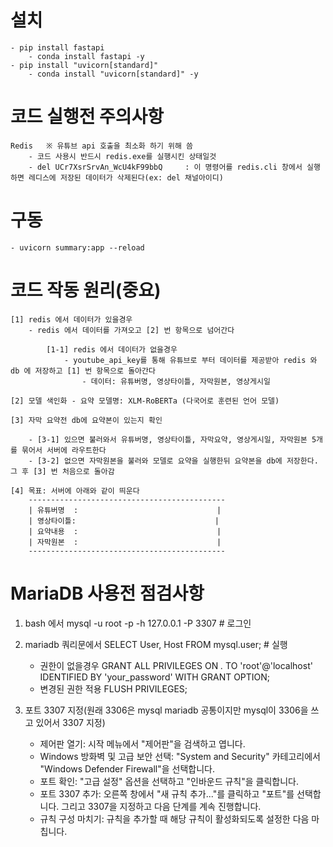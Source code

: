 # 설치

    - pip install fastapi
        - conda install fastapi -y
    - pip install "uvicorn[standard]"
        - conda install "uvicorn[standard]" -y

# 코드 실행전 주의사항

    Redis   ※ 유튜브 api 호출을 최소화 하기 위해 씀
        - 코드 사용시 반드시 redis.exe를 실행시킨 상태일것
        - del UCr7XsrSrvAn_WcU4kF99bbQ     : 이 명령어를 redis.cli 창에서 실행하면 레디스에 저장된 데이터가 삭제된다(ex: del 채널아이디)

# 구동

    - uvicorn summary:app --reload

# 코드 작동 원리(중요)

    [1] redis 에서 데이터가 있을경우
        - redis 에서 데이터를 가져오고 [2] 번 항목으로 넘어간다
            
            [1-1] redis 에서 데이터가 없을경우
                - youtube_api_key를 통해 유튜브로 부터 데이터를 제공받아 redis 와 db 에 저장하고 [1] 번 항목으로 돌아간다
                    - 데이터: 유튜버명, 영상타이틀, 자막원본, 영상게시일
    
    [2] 모델 색인화 - 요약 모델명: XLM-RoBERTa (다국어로 훈련된 언어 모델)

    [3] 자막 요약전 db에 요약본이 있는지 확인

        - [3-1] 있으면 불러와서 유튜버명, 영상타이틀, 자막요약, 영상게시일, 자막원본 5개를 묶어서 서버에 라우트한다
        - [3-2] 없으면 자막원본을 불러와 모델로 요약을 실행한뒤 요약본을 db에 저장한다. 그 후 [3] 번 처음으로 돌아감
    
    [4] 목표: 서버에 아래와 같이 띄운다
        --------------------------------------------
        | 유튜버명  :                               |
        | 영상타이틀:                               |
        | 요약내용  :                               |
        | 자막원본  :                               |
        --------------------------------------------

# MariaDB 사용전 점검사항

1. bash 에서            mysql -u root -p -h 127.0.0.1 -P 3307   # 로그인
2. mariadb 쿼리문에서   SELECT User, Host FROM mysql.user;      # 실행
    - 권한이 없을경우   GRANT ALL PRIVILEGES ON *.* TO 'root'@'localhost' IDENTIFIED BY 'your_password' WITH GRANT OPTION;
    - 변경된 권한 적용  FLUSH PRIVILEGES;

3. 포트 3307 지정(원래 3306은 mysql mariadb 공통이지만 mysql이 3306을 쓰고 있어서 3307 지정)

    - 제어판 열기: 시작 메뉴에서 "제어판"을 검색하고 엽니다.
    - Windows 방화벽 및 고급 보안 선택: "System and Security" 카테고리에서 "Windows Defender Firewall"을 선택합니다.
    - 포트 확인: "고급 설정" 옵션을 선택하고 "인바운드 규칙"을 클릭합니다.
    - 포트 3307 추가: 오른쪽 창에서 "새 규칙 추가..."를 클릭하고 "포트"를 선택합니다. 그리고 3307을 지정하고 다음 단계를 계속 진행합니다.
    - 규칙 구성 마치기: 규칙을 추가할 때 해당 규칙이 활성화되도록 설정한 다음 마칩니다.